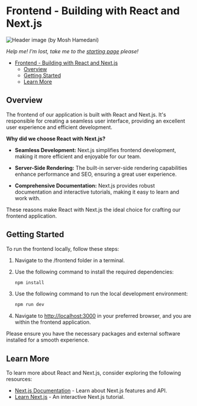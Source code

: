 # Frontend - Building with React and Next.js

![Header image (by Mosh Hamedani)](https://i1.wp.com/programmingwithmosh.com/wp-content/uploads/2023/02/Screen-Shot-2023-02-15-at-4.38.58-PM.png?ssl=1)

_Help me! I'm lost, take me to the [starting page](../README.md) please!_

- [Frontend - Building with React and Next.js](#frontend---building-with-react-and-nextjs)
  - [Overview](#overview)
  - [Getting Started](#getting-started)
  - [Learn More](#learn-more)

## Overview

The frontend of our application is built with React and Next.js. It's responsible
for creating a seamless user interface, providing an excellent user experience
and efficient development.

**Why did we choose React with Next.js?**

- **Seamless Development:**
  Next.js simplifies frontend development, making it more efficient and
  enjoyable for our team.

- **Server-Side Rendering:**
  The built-in server-side rendering capabilities enhance performance and SEO,
  ensuring a great user experience.

- **Comprehensive Documentation:**
  Next.js provides robust documentation and interactive tutorials, making it easy
  to learn and work with.

These reasons make React with Next.js the ideal choice for crafting our frontend
application.

## Getting Started

To run the frontend locally, follow these steps:

1. Navigate to the /frontend folder in a terminal.
2. Use the following command to install the required dependencies:

   ```bash
   npm install
   ```

3. Use the following command to run the local development environment:

   ```bash
   npm run dev
   ```

4. Navigate to [http://localhost:3000](http://localhost:3000) in your preferred browser,
   and you are within the frontend application.

Please ensure you have the necessary packages and external software installed for
a smooth experience.

## Learn More

To learn more about React and Next.js, consider exploring the following resources:

- [Next.js Documentation](https://nextjs.org/docs) - Learn about Next.js features
  and API.
- [Learn Next.js](https://nextjs.org/learn) - An interactive Next.js tutorial.
